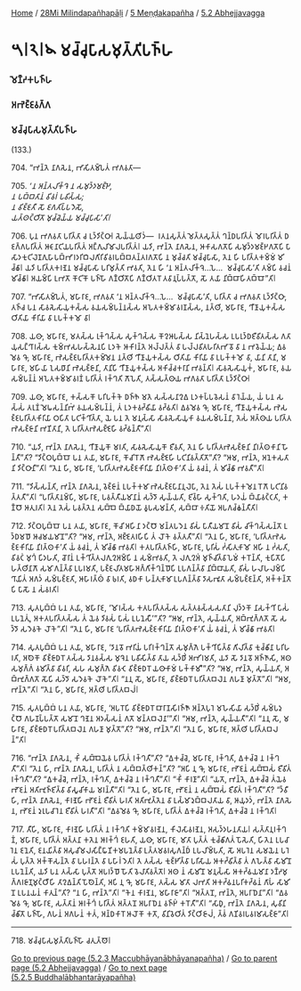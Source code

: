 
[Home](/) / [28Mi Milindapañhapāḷi](../../../28Mi.md) / [5 Meṇḍakapañha](../../5.md) / [5.2 Abhejjavagga](../5.2.md)

# 𑁫𑁇𑁨𑁇𑁪 𑀫𑀘𑁆𑀘𑀼𑀧𑀸𑀲𑀫𑀼𑀢𑁆𑀢𑀺𑀧𑀜𑁆𑀳

### 𑀫𑁂𑀡𑁆𑀟𑀓𑀧𑀜𑁆𑀳

### 𑀅𑀪𑁂𑀚𑁆𑀚𑀯𑀕𑁆𑀕

### 𑀫𑀘𑁆𑀘𑀼𑀧𑀸𑀲𑀫𑀼𑀢𑁆𑀢𑀺𑀧𑀜𑁆𑀳

(133.)

704\. “𑀪𑀦𑁆𑀢𑁂 𑀦𑀸𑀕𑀲𑁂𑀦, 𑀪𑀸𑀲𑀺𑀢𑀫𑁆𑀧𑁂𑀢𑀁 𑀪𑀕𑀯𑀢𑀸—

705\. _‘𑀦 𑀅𑀦𑁆𑀢𑀮𑀺𑀓𑁆𑀔𑁂 𑀦 𑀲𑀫𑀼𑀤𑁆𑀤𑀫𑀚𑁆𑀛𑁂,_  
_𑀦 𑀧𑀩𑁆𑀩𑀢𑀸𑀦𑀁 𑀯𑀺𑀯𑀭𑀁 𑀧𑀯𑀺𑀲𑁆𑀲;_  
_𑀦 𑀯𑀺𑀚𑁆𑀚𑀢𑀻 𑀲𑁄 𑀚𑀕𑀢𑀺𑀧𑁆𑀧𑀤𑁂𑀲𑁄,_  
_𑀬𑀢𑁆𑀣𑀝𑁆𑀞𑀺𑀢𑁄 𑀫𑀼𑀘𑁆𑀘𑁂𑀬𑁆𑀬 𑀫𑀘𑁆𑀘𑀼𑀧𑀸𑀲𑀸’𑀢𑀺𑁇_  


706\. 𑀧𑀼𑀦 𑀪𑀕𑀯𑀢𑀸 𑀧𑀭𑀺𑀢𑁆𑀢𑀸 𑀘 𑀉𑀤𑁆𑀤𑀺𑀝𑁆𑀞𑀸𑁇 𑀲𑁂𑀬𑁆𑀬𑀣𑀺𑀤𑀁—  𑀭𑀢𑀦𑀲𑀼𑀢𑁆𑀢𑀁 𑀫𑁂𑀢𑁆𑀢𑀲𑀼𑀢𑁆𑀢𑀁 𑀔𑀦𑁆𑀥𑀧𑀭𑀺𑀢𑁆𑀢𑀁 𑀫𑁄𑀭𑀧𑀭𑀺𑀢𑁆𑀢𑀁 𑀥𑀚𑀕𑁆𑀕𑀧𑀭𑀺𑀢𑁆𑀢𑀁 𑀆𑀝𑀸𑀦𑀸𑀝𑀺𑀬𑀧𑀭𑀺𑀢𑁆𑀢𑀁 𑀅𑀗𑁆𑀕𑀼𑀮𑀺𑀫𑀸𑀮𑀧𑀭𑀺𑀢𑁆𑀢𑀁𑁇 𑀬𑀤𑀺, 𑀪𑀦𑁆𑀢𑁂 𑀦𑀸𑀕𑀲𑁂𑀦, 𑀆𑀓𑀸𑀲𑀕𑀢𑁄𑀧𑀺 𑀲𑀫𑀼𑀤𑁆𑀤𑀫𑀚𑁆𑀛𑀕𑀢𑁄𑀧𑀺 𑀧𑀸𑀲𑀸𑀤𑀓𑀼𑀝𑀺𑀮𑁂𑀡𑀕𑀼𑀳𑀸𑀧𑀩𑁆𑀪𑀸𑀭𑀤𑀭𑀺𑀩𑀺𑀮𑀕𑀺𑀭𑀺𑀯𑀺𑀯𑀭𑀧𑀩𑁆𑀩𑀢𑀦𑁆𑀢𑀭𑀕𑀢𑁄𑀧𑀺 𑀦 𑀫𑀼𑀘𑁆𑀘𑀢𑀺 𑀫𑀘𑁆𑀘𑀼𑀧𑀸𑀲𑀸, 𑀢𑁂𑀦 𑀳𑀺 𑀧𑀭𑀺𑀢𑁆𑀢𑀓𑀫𑁆𑀫𑀁 𑀫𑀺𑀘𑁆𑀙𑀸𑁇 𑀬𑀤𑀺 𑀧𑀭𑀺𑀢𑁆𑀢𑀓𑀭𑀡𑁂𑀦 𑀫𑀘𑁆𑀘𑀼𑀧𑀸𑀲𑀸 𑀧𑀭𑀺𑀫𑀼𑀢𑁆𑀢𑀺 𑀪𑀯𑀢𑀺, 𑀢𑁂𑀦 𑀳𑀺 ‘𑀦 𑀅𑀦𑁆𑀢𑀮𑀺𑀓𑁆𑀔𑁂…𑀧𑁂…  𑀫𑀘𑁆𑀘𑀼𑀧𑀸𑀲𑀸’𑀢𑀺 𑀢𑀫𑁆𑀧𑀺 𑀯𑀘𑀦𑀁 𑀫𑀺𑀘𑁆𑀙𑀸𑁇 𑀅𑀬𑀫𑁆𑀧𑀺 𑀉𑀪𑀢𑁄 𑀓𑁄𑀝𑀺𑀓𑁄 𑀧𑀜𑁆𑀳𑁄 𑀕𑀡𑁆𑀞𑀺𑀢𑁄𑀧𑀺 𑀕𑀡𑁆𑀞𑀺𑀢𑀭𑁄 𑀢𑀯𑀸𑀦𑀼𑀧𑁆𑀧𑀢𑁆𑀢𑁄, 𑀲𑁄 𑀢𑀬𑀸 𑀦𑀺𑀩𑁆𑀩𑀸𑀳𑀺𑀢𑀩𑁆𑀩𑁄”𑀢𑀺𑁇

707\. “𑀪𑀸𑀲𑀺𑀢𑀫𑁆𑀧𑁂𑀢𑀁, 𑀫𑀳𑀸𑀭𑀸𑀚, 𑀪𑀕𑀯𑀢𑀸 ‘𑀦 𑀅𑀦𑁆𑀢𑀮𑀺𑀓𑁆𑀔𑁂…𑀧𑁂…  𑀫𑀘𑁆𑀘𑀼𑀧𑀸𑀲𑀸’𑀢𑀺, 𑀧𑀭𑀺𑀢𑁆𑀢𑀸 𑀘 𑀪𑀕𑀯𑀢𑀸 𑀉𑀤𑁆𑀤𑀺𑀝𑁆𑀞𑀸, 𑀢𑀜𑁆𑀘 𑀧𑀦 𑀲𑀸𑀯𑀲𑁂𑀲𑀸𑀬𑀼𑀓𑀲𑁆𑀲 𑀯𑀬𑀲𑀫𑁆𑀧𑀦𑁆𑀦𑀲𑁆𑀲 𑀅𑀧𑁂𑀢𑀓𑀫𑁆𑀫𑀸𑀯𑀭𑀡𑀲𑁆𑀲, 𑀦𑀢𑁆𑀣𑀺, 𑀫𑀳𑀸𑀭𑀸𑀚, 𑀔𑀻𑀡𑀸𑀬𑀼𑀓𑀲𑁆𑀲 𑀞𑀺𑀢𑀺𑀬𑀸 𑀓𑀺𑀭𑀺𑀬𑀸 𑀯𑀸 𑀉𑀧𑀓𑁆𑀓𑀫𑁄 𑀯𑀸𑁇

708\. 𑀬𑀣𑀸, 𑀫𑀳𑀸𑀭𑀸𑀚, 𑀫𑀢𑀲𑁆𑀲 𑀭𑀼𑀓𑁆𑀔𑀲𑁆𑀲 𑀲𑀼𑀓𑁆𑀔𑀲𑁆𑀲 𑀓𑁄𑀍𑀆𑀧𑀲𑁆𑀲 𑀦𑀺𑀲𑁆𑀦𑁂𑀳𑀲𑁆𑀲 𑀉𑀧𑀭𑀼𑀤𑁆𑀥𑀚𑀻𑀯𑀺𑀢𑀲𑁆𑀲 𑀕𑀢𑀸𑀬𑀼𑀲𑀗𑁆𑀔𑀸𑀭𑀲𑁆𑀲 𑀓𑀼𑀫𑁆𑀪𑀲𑀳𑀲𑁆𑀲𑁂𑀦𑀧𑀺 𑀉𑀤𑀓𑁂 𑀆𑀓𑀺𑀭𑀦𑁆𑀢𑁂 𑀅𑀮𑁆𑀮𑀢𑁆𑀢𑀁 𑀯𑀸 𑀧𑀮𑁆𑀮𑀯𑀺𑀢𑀳𑀭𑀺𑀢𑀪𑀸𑀯𑁄 𑀯𑀸 𑀦 𑀪𑀯𑁂𑀬𑁆𑀬; 𑀏𑀯𑀫𑁂𑀯 𑀔𑁄, 𑀫𑀳𑀸𑀭𑀸𑀚, 𑀪𑁂𑀲𑀚𑁆𑀚𑀧𑀭𑀺𑀢𑁆𑀢𑀓𑀫𑁆𑀫𑁂𑀦 𑀦𑀢𑁆𑀣𑀺 𑀔𑀻𑀡𑀸𑀬𑀼𑀓𑀲𑁆𑀲 𑀞𑀺𑀢𑀺𑀬𑀸 𑀓𑀺𑀭𑀺𑀬𑀸 𑀯𑀸 𑀉𑀧𑀓𑁆𑀓𑀫𑁄 𑀯𑀸, 𑀬𑀸𑀦𑀺 𑀢𑀸𑀦𑀺, 𑀫𑀳𑀸𑀭𑀸𑀚, 𑀫𑀳𑀺𑀬𑀸 𑀑𑀲𑀥𑀸𑀦𑀺 𑀪𑁂𑀲𑀚𑁆𑀚𑀸𑀦𑀺, 𑀢𑀸𑀦𑀺𑀧𑀺 𑀔𑀻𑀡𑀸𑀬𑀼𑀓𑀲𑁆𑀲 𑀅𑀓𑀺𑀘𑁆𑀘𑀓𑀭𑀸𑀦𑀺 𑀪𑀯𑀦𑁆𑀢𑀺𑁇 𑀲𑀸𑀯𑀲𑁂𑀲𑀸𑀬𑀼𑀓𑀁, 𑀫𑀳𑀸𑀭𑀸𑀚, 𑀯𑀬𑀲𑀫𑁆𑀧𑀦𑁆𑀦𑀁 𑀅𑀧𑁂𑀢𑀓𑀫𑁆𑀫𑀸𑀯𑀭𑀡𑀁 𑀧𑀭𑀺𑀢𑁆𑀢𑀁 𑀭𑀓𑁆𑀔𑀢𑀺 𑀕𑁄𑀧𑁂𑀢𑀺, 𑀢𑀲𑁆𑀲𑀢𑁆𑀣𑀸𑀬 𑀪𑀕𑀯𑀢𑀸 𑀧𑀭𑀺𑀢𑁆𑀢𑀸 𑀉𑀤𑁆𑀤𑀺𑀝𑁆𑀞𑀸𑁇

709\. 𑀬𑀣𑀸, 𑀫𑀳𑀸𑀭𑀸𑀚, 𑀓𑀲𑁆𑀲𑀓𑁄 𑀧𑀭𑀺𑀧𑀓𑁆𑀓𑁂 𑀥𑀜𑁆𑀜𑁂 𑀫𑀢𑁂 𑀲𑀲𑁆𑀲𑀦𑀸𑀍𑀏 𑀉𑀤𑀓𑀧𑁆𑀧𑀯𑁂𑀲𑀦𑀁 𑀯𑀸𑀭𑁂𑀬𑁆𑀬, 𑀬𑀁 𑀧𑀦 𑀲𑀲𑁆𑀲𑀁 𑀢𑀭𑀼𑀡𑀁 𑀫𑁂𑀖𑀲𑀦𑁆𑀦𑀺𑀪𑀁 𑀯𑀬𑀲𑀫𑁆𑀧𑀦𑁆𑀦𑀁, 𑀢𑀁 𑀉𑀤𑀓𑀯𑀟𑁆𑀠𑀺𑀬𑀸 𑀯𑀟𑁆𑀠𑀢𑀺𑁇 𑀏𑀯𑀫𑁂𑀯 𑀔𑁄, 𑀫𑀳𑀸𑀭𑀸𑀚, 𑀔𑀻𑀡𑀸𑀬𑀼𑀓𑀲𑁆𑀲 𑀪𑁂𑀲𑀚𑁆𑀚𑀧𑀭𑀺𑀢𑁆𑀢𑀓𑀺𑀭𑀺𑀬𑀸 𑀞𑀧𑀺𑀢𑀸 𑀧𑀝𑀺𑀓𑁆𑀔𑀺𑀢𑁆𑀢𑀸, 𑀬𑁂 𑀧𑀦 𑀢𑁂 𑀫𑀦𑀼𑀲𑁆𑀲𑀸 𑀲𑀸𑀯𑀲𑁂𑀲𑀸𑀬𑀼𑀓𑀸 𑀯𑀬𑀲𑀫𑁆𑀧𑀦𑁆𑀦𑀸, 𑀢𑁂𑀲𑀁 𑀅𑀢𑁆𑀣𑀸𑀬 𑀧𑀭𑀺𑀢𑁆𑀢𑀪𑁂𑀲𑀚𑁆𑀚𑀸𑀦𑀺 𑀪𑀡𑀺𑀢𑀸𑀦𑀺, 𑀢𑁂 𑀧𑀭𑀺𑀢𑁆𑀢𑀪𑁂𑀲𑀚𑁆𑀚𑁂𑀳𑀺 𑀯𑀟𑁆𑀠𑀦𑁆𑀢𑀻”𑀢𑀺𑁇

710\. “𑀬𑀤𑀺, 𑀪𑀦𑁆𑀢𑁂 𑀦𑀸𑀕𑀲𑁂𑀦, 𑀔𑀻𑀡𑀸𑀬𑀼𑀓𑁄 𑀫𑀭𑀢𑀺, 𑀲𑀸𑀯𑀲𑁂𑀲𑀸𑀬𑀼𑀓𑁄 𑀚𑀻𑀯𑀢𑀺, 𑀢𑁂𑀦 𑀳𑀺 𑀧𑀭𑀺𑀢𑁆𑀢𑀪𑁂𑀲𑀚𑁆𑀚𑀸𑀦𑀺 𑀦𑀺𑀭𑀢𑁆𑀣𑀓𑀸𑀦𑀺 𑀳𑁄𑀦𑁆𑀢𑀻”𑀢𑀺? “𑀤𑀺𑀝𑁆𑀞𑀧𑀼𑀩𑁆𑀩𑁄 𑀧𑀦 𑀢𑀬𑀸, 𑀫𑀳𑀸𑀭𑀸𑀚, 𑀓𑁄𑀘𑀺 𑀭𑁄𑀕𑁄 𑀪𑁂𑀲𑀚𑁆𑀚𑁂𑀳𑀺 𑀧𑀝𑀺𑀦𑀺𑀯𑀢𑁆𑀢𑀺𑀢𑁄”𑀢𑀺? “𑀆𑀫, 𑀪𑀦𑁆𑀢𑁂, 𑀅𑀦𑁂𑀓𑀲𑀢𑀸𑀦𑀺 𑀤𑀺𑀝𑁆𑀞𑀸𑀦𑀻”𑀢𑀺𑁇 “𑀢𑁂𑀦 𑀳𑀺, 𑀫𑀳𑀸𑀭𑀸𑀚, ‘𑀧𑀭𑀺𑀢𑁆𑀢𑀪𑁂𑀲𑀚𑁆𑀚𑀓𑀺𑀭𑀺𑀬𑀸 𑀦𑀺𑀭𑀢𑁆𑀣𑀓𑀸’𑀢𑀺 𑀬𑀁 𑀯𑀘𑀦𑀁, 𑀢𑀁 𑀫𑀺𑀘𑁆𑀙𑀸 𑀪𑀯𑀢𑀻”𑀢𑀺𑁇

711\. “𑀤𑀺𑀲𑁆𑀲𑀦𑁆𑀢𑀺, 𑀪𑀦𑁆𑀢𑁂 𑀦𑀸𑀕𑀲𑁂𑀦, 𑀯𑁂𑀚𑁆𑀚𑀸𑀦𑀁 𑀉𑀧𑀓𑁆𑀓𑀫𑀸 𑀪𑁂𑀲𑀚𑁆𑀚𑀧𑀸𑀦𑀸𑀦𑀼𑀮𑁂𑀧𑀸, 𑀢𑁂𑀦 𑀢𑁂𑀲𑀁 𑀉𑀧𑀓𑁆𑀓𑀫𑁂𑀦 𑀭𑁄𑀕𑁄 𑀧𑀝𑀺𑀦𑀺𑀯𑀢𑁆𑀢𑀢𑀻”𑀢𑀺𑁇 “𑀧𑀭𑀺𑀢𑁆𑀢𑀸𑀦𑀫𑁆𑀧𑀺, 𑀫𑀳𑀸𑀭𑀸𑀚, 𑀧𑀯𑀢𑁆𑀢𑀻𑀬𑀫𑀸𑀦𑀸𑀦𑀁 𑀲𑀤𑁆𑀤𑁄 𑀲𑀼𑀬𑁆𑀬𑀢𑀺, 𑀚𑀺𑀯𑁆𑀳𑀸 𑀲𑀼𑀓𑁆𑀔𑀢𑀺, 𑀳𑀤𑀬𑀁 𑀩𑁆𑀬𑀸𑀯𑀝𑁆𑀝𑀢𑀺, 𑀓𑀡𑁆𑀞𑁄 𑀆𑀢𑀼𑀭𑀢𑀺𑁇 𑀢𑁂𑀦 𑀢𑁂𑀲𑀁 𑀧𑀯𑀢𑁆𑀢𑁂𑀦 𑀲𑀩𑁆𑀩𑁂 𑀩𑁆𑀬𑀸𑀥𑀬𑁄 𑀯𑀽𑀧𑀲𑀫𑀦𑁆𑀢𑀺, 𑀲𑀩𑁆𑀩𑀸 𑀈𑀢𑀺𑀬𑁄 𑀅𑀧𑀕𑀘𑁆𑀙𑀦𑁆𑀢𑀻𑀢𑀺𑁇

712\. 𑀤𑀺𑀝𑁆𑀞𑀧𑀼𑀩𑁆𑀩𑁄 𑀧𑀦 𑀢𑀬𑀸, 𑀫𑀳𑀸𑀭𑀸𑀚, 𑀓𑁄𑀘𑀺 𑀅𑀳𑀺𑀦𑀸 𑀤𑀝𑁆𑀞𑁄 𑀫𑀦𑁆𑀢𑀧𑀤𑁂𑀦 𑀯𑀺𑀲𑀁 𑀧𑀸𑀢𑀻𑀬𑀫𑀸𑀦𑁄 𑀯𑀺𑀲𑀁 𑀘𑀺𑀓𑁆𑀔𑀲𑁆𑀲𑀦𑁆𑀢𑁄 𑀉𑀤𑁆𑀥𑀫𑀥𑁄 𑀆𑀘𑀫𑀬𑀫𑀸𑀦𑁄”𑀢𑀺? “𑀆𑀫, 𑀪𑀦𑁆𑀢𑁂, 𑀅𑀚𑁆𑀚𑁂𑀢𑀭𑀳𑀺𑀧𑀺 𑀢𑀁 𑀮𑁄𑀓𑁂 𑀯𑀢𑁆𑀢𑀢𑀻”𑀢𑀺𑁇 “𑀢𑁂𑀦 𑀳𑀺, 𑀫𑀳𑀸𑀭𑀸𑀚, ‘𑀧𑀭𑀺𑀢𑁆𑀢𑀪𑁂𑀲𑀚𑁆𑀚𑀓𑀺𑀭𑀺𑀬𑀸 𑀦𑀺𑀭𑀢𑁆𑀣𑀓𑀸’𑀢𑀺 𑀬𑀁 𑀯𑀘𑀦𑀁, 𑀢𑀁 𑀫𑀺𑀘𑁆𑀙𑀸 𑀪𑀯𑀢𑀺𑁇 𑀓𑀢𑀧𑀭𑀺𑀢𑁆𑀢𑀜𑁆𑀳𑀺, 𑀫𑀳𑀸𑀭𑀸𑀚, 𑀧𑀼𑀭𑀺𑀲𑀁 𑀟𑀁𑀲𑀺𑀢𑀼𑀓𑀸𑀫𑁄 𑀅𑀳𑀺 𑀦 𑀟𑀁𑀲𑀢𑀺, 𑀯𑀺𑀯𑀝𑀁 𑀫𑀼𑀔𑀁 𑀧𑀺𑀤𑀳𑀢𑀺, 𑀘𑁄𑀭𑀸𑀦𑀁 𑀉𑀓𑁆𑀔𑀺𑀢𑁆𑀢𑀮𑀕𑀼𑀍𑀅𑀫𑁆𑀧𑀺 𑀦 𑀲𑀫𑁆𑀪𑀯𑀢𑀺, 𑀢𑁂 𑀮𑀕𑀼𑀍𑀅𑀁 𑀫𑀼𑀜𑁆𑀘𑀺𑀢𑁆𑀯𑀸 𑀧𑁂𑀫𑀁 𑀓𑀭𑁄𑀦𑁆𑀢𑀺, 𑀓𑀼𑀧𑀺𑀢𑁄𑀧𑀺 𑀳𑀢𑁆𑀣𑀺𑀦𑀸𑀕𑁄 𑀲𑀫𑀸𑀕𑀦𑁆𑀢𑁆𑀯𑀸 𑀉𑀧𑀭𑀫𑀢𑀺, 𑀧𑀚𑁆𑀚𑀮𑀺𑀢𑀫𑀳𑀸𑀅𑀕𑁆𑀕𑀺𑀓𑁆𑀔𑀦𑁆𑀥𑁄𑀧𑀺 𑀉𑀧𑀕𑀦𑁆𑀢𑁆𑀯𑀸 𑀦𑀺𑀩𑁆𑀩𑀸𑀬𑀢𑀺, 𑀯𑀺𑀲𑀁 𑀳𑀮𑀸𑀳𑀮𑀫𑁆𑀧𑀺 𑀔𑀸𑀬𑀺𑀢𑀁 𑀅𑀕𑀤𑀁 𑀲𑀫𑁆𑀧𑀚𑁆𑀚𑀢𑀺, 𑀆𑀳𑀸𑀭𑀢𑁆𑀣𑀁 𑀯𑀸 𑀨𑀭𑀢𑀺, 𑀯𑀥𑀓𑀸 𑀳𑀦𑁆𑀢𑀼𑀓𑀸𑀫𑀸 𑀉𑀧𑀕𑀦𑁆𑀢𑁆𑀯𑀸 𑀤𑀸𑀲𑀪𑀽𑀢𑀸 𑀲𑀫𑁆𑀧𑀚𑁆𑀚𑀦𑁆𑀢𑀺, 𑀅𑀓𑁆𑀓𑀦𑁆𑀢𑁄𑀧𑀺 𑀧𑀸𑀲𑁄 𑀦 𑀲𑀁𑀯𑀭𑀢𑀺𑁇

713\. 𑀲𑀼𑀢𑀧𑀼𑀩𑁆𑀩𑀁 𑀧𑀦 𑀢𑀬𑀸, 𑀫𑀳𑀸𑀭𑀸𑀚, ‘𑀫𑁄𑀭𑀲𑁆𑀲 𑀓𑀢𑀧𑀭𑀺𑀢𑁆𑀢𑀲𑁆𑀲 𑀲𑀢𑁆𑀢𑀯𑀲𑁆𑀲𑀲𑀢𑀸𑀦𑀺 𑀮𑀼𑀤𑁆𑀤𑀓𑁄 𑀦𑀸𑀲𑀓𑁆𑀔𑀺 𑀧𑀸𑀲𑀁 𑀉𑀧𑀦𑁂𑀢𑀼𑀁, 𑀅𑀓𑀢𑀧𑀭𑀺𑀢𑁆𑀢𑀲𑁆𑀲 𑀢𑀁 𑀬𑁂𑀯 𑀤𑀺𑀯𑀲𑀁 𑀧𑀸𑀲𑀁 𑀉𑀧𑀦𑁂𑀲𑀻’”𑀢𑀺? “𑀆𑀫, 𑀪𑀦𑁆𑀢𑁂, 𑀲𑀼𑀬𑁆𑀬𑀢𑀺, 𑀅𑀩𑁆𑀪𑀼𑀕𑁆𑀕𑀢𑁄 𑀲𑁄 𑀲𑀤𑁆𑀤𑁄 𑀲𑀤𑁂𑀯𑀓𑁂 𑀮𑁄𑀓𑁂”𑀢𑀺𑁇 “𑀢𑁂𑀦 𑀳𑀺, 𑀫𑀳𑀸𑀭𑀸𑀚 ‘𑀧𑀭𑀺𑀢𑁆𑀢𑀪𑁂𑀲𑀚𑁆𑀚𑀓𑀺𑀭𑀺𑀬𑀸 𑀦𑀺𑀭𑀢𑁆𑀣𑀓𑀸’𑀢𑀺 𑀬𑀁 𑀯𑀘𑀦𑀁, 𑀢𑀁 𑀫𑀺𑀘𑁆𑀙𑀸 𑀪𑀯𑀢𑀺𑁇

714\. 𑀲𑀼𑀢𑀧𑀼𑀩𑁆𑀩𑀁 𑀧𑀦 𑀢𑀬𑀸, 𑀫𑀳𑀸𑀭𑀸𑀚, ‘𑀤𑀸𑀦𑀯𑁄 𑀪𑀭𑀺𑀬𑀁 𑀧𑀭𑀺𑀭𑀓𑁆𑀔𑀦𑁆𑀢𑁄 𑀲𑀫𑀼𑀕𑁆𑀕𑁂 𑀧𑀓𑁆𑀔𑀺𑀧𑀺𑀢𑁆𑀯𑀸 𑀕𑀺𑀮𑀺𑀢𑁆𑀯𑀸 𑀓𑀼𑀘𑁆𑀙𑀺𑀦𑀸 𑀧𑀭𑀺𑀳𑀭𑀢𑀺, 𑀅𑀣𑁂𑀓𑁄 𑀯𑀺𑀚𑁆𑀚𑀸𑀥𑀭𑁄 𑀢𑀲𑁆𑀲 𑀤𑀸𑀦𑀯𑀲𑁆𑀲 𑀫𑀼𑀔𑁂𑀦 𑀧𑀯𑀺𑀲𑀺𑀢𑁆𑀯𑀸 𑀢𑀸𑀬 𑀲𑀤𑁆𑀥𑀺𑀁 𑀅𑀪𑀺𑀭𑀫𑀢𑀺, 𑀬𑀤𑀸 𑀲𑁄 𑀤𑀸𑀦𑀯𑁄 𑀅𑀜𑁆𑀜𑀸𑀲𑀺, 𑀅𑀣 𑀲𑀫𑀼𑀕𑁆𑀕𑀁 𑀯𑀫𑀺𑀢𑁆𑀯𑀸 𑀯𑀺𑀯𑀭𑀺, 𑀲𑀳 𑀲𑀫𑀼𑀕𑁆𑀕𑁂 𑀯𑀺𑀯𑀝𑁂 𑀯𑀺𑀚𑁆𑀚𑀸𑀥𑀭𑁄 𑀬𑀣𑀸𑀓𑀸𑀫𑀁 𑀧𑀓𑁆𑀓𑀸𑀫𑀻’”𑀢𑀺? “𑀆𑀫, 𑀪𑀦𑁆𑀢𑁂, 𑀲𑀼𑀬𑁆𑀬𑀢𑀺, 𑀅𑀩𑁆𑀪𑀼𑀕𑁆𑀕𑀢𑁄 𑀲𑁄𑀧𑀺 𑀲𑀤𑁆𑀤𑁄 𑀲𑀤𑁂𑀯𑀓𑁂 𑀮𑁄𑀓𑁂”𑀢𑀺𑁇 “𑀦𑀦𑀼 𑀲𑁄, 𑀫𑀳𑀸𑀭𑀸𑀚, 𑀯𑀺𑀚𑁆𑀚𑀸𑀥𑀭𑁄 𑀧𑀭𑀺𑀢𑁆𑀢𑀩𑀮𑁂𑀦 𑀕𑀳𑀡𑀸 𑀫𑀼𑀢𑁆𑀢𑁄”𑀢𑀺𑁇 “𑀆𑀫, 𑀪𑀦𑁆𑀢𑁂”𑀢𑀺𑁇 “𑀢𑁂𑀦 𑀳𑀺, 𑀫𑀳𑀸𑀭𑀸𑀚, 𑀅𑀢𑁆𑀣𑀺 𑀧𑀭𑀺𑀢𑁆𑀢𑀩𑀮𑀁𑁇

715\. 𑀲𑀼𑀢𑀧𑀼𑀩𑁆𑀩𑀁 𑀧𑀦 𑀢𑀬𑀸, 𑀫𑀳𑀸𑀭𑀸𑀚, ‘𑀅𑀧𑀭𑁄𑀧𑀺 𑀯𑀺𑀚𑁆𑀚𑀸𑀥𑀭𑁄 𑀩𑀸𑀭𑀸𑀡𑀲𑀺𑀭𑀜𑁆𑀜𑁄 𑀅𑀦𑁆𑀢𑁂𑀧𑀼𑀭𑁂 𑀫𑀳𑁂𑀲𑀺𑀬𑀸 𑀲𑀤𑁆𑀥𑀺𑀁 𑀲𑀫𑁆𑀧𑀤𑀼𑀝𑁆𑀞𑁄 𑀕𑀳𑀡𑀧𑁆𑀧𑀢𑁆𑀢𑁄 𑀲𑀫𑀸𑀦𑁄 𑀔𑀡𑁂𑀦 𑀅𑀤𑀲𑁆𑀲𑀦𑀁 𑀕𑀢𑁄 𑀫𑀦𑁆𑀢𑀩𑀮𑁂𑀦𑀸’”𑀢𑀺𑁇 “𑀆𑀫, 𑀪𑀦𑁆𑀢𑁂, 𑀲𑀼𑀬𑁆𑀬𑀢𑀻”𑀢𑀺𑁇 “𑀦𑀦𑀼 𑀲𑁄, 𑀫𑀳𑀸𑀭𑀸𑀚, 𑀯𑀺𑀚𑁆𑀚𑀸𑀥𑀭𑁄 𑀧𑀭𑀺𑀢𑁆𑀢𑀩𑀮𑁂𑀦 𑀕𑀳𑀡𑀸 𑀫𑀼𑀢𑁆𑀢𑁄”𑀢𑀺? “𑀆𑀫, 𑀪𑀦𑁆𑀢𑁂”𑀢𑀺𑁇 “𑀢𑁂𑀦 𑀳𑀺, 𑀫𑀳𑀸𑀭𑀸𑀚, 𑀅𑀢𑁆𑀣𑀺 𑀧𑀭𑀺𑀢𑁆𑀢𑀩𑀮𑀦𑁆”𑀢𑀺𑁇

716\. “𑀪𑀦𑁆𑀢𑁂 𑀦𑀸𑀕𑀲𑁂𑀦, 𑀓𑀺𑀁 𑀲𑀩𑁆𑀩𑁂𑀬𑁂𑀯 𑀧𑀭𑀺𑀢𑁆𑀢𑀁 𑀭𑀓𑁆𑀔𑀢𑀻”𑀢𑀺? “𑀏𑀓𑀘𑁆𑀘𑁂, 𑀫𑀳𑀸𑀭𑀸𑀚, 𑀭𑀓𑁆𑀔𑀢𑀺, 𑀏𑀓𑀘𑁆𑀘𑁂 𑀦 𑀭𑀓𑁆𑀔𑀢𑀻”𑀢𑀺𑁇 “𑀢𑁂𑀦 𑀳𑀺, 𑀪𑀦𑁆𑀢𑁂 𑀦𑀸𑀕𑀲𑁂𑀦, 𑀧𑀭𑀺𑀢𑁆𑀢𑀁 𑀦 𑀲𑀩𑁆𑀩𑀢𑁆𑀣𑀺𑀓𑀦𑁆”𑀢𑀺? “𑀅𑀧𑀺 𑀦𑀼 𑀔𑁄, 𑀫𑀳𑀸𑀭𑀸𑀚, 𑀪𑁄𑀚𑀦𑀁 𑀲𑀩𑁆𑀩𑁂𑀲𑀁 𑀚𑀻𑀯𑀺𑀢𑀁 𑀭𑀓𑁆𑀔𑀢𑀻”𑀢𑀺? “𑀏𑀓𑀘𑁆𑀘𑁂, 𑀪𑀦𑁆𑀢𑁂, 𑀭𑀓𑁆𑀔𑀢𑀺, 𑀏𑀓𑀘𑁆𑀘𑁂 𑀦 𑀭𑀓𑁆𑀔𑀢𑀻”𑀢𑀺𑁇 “𑀓𑀺𑀁 𑀓𑀸𑀭𑀡𑀸”𑀢𑀺𑁇 “𑀬𑀢𑁄, 𑀪𑀦𑁆𑀢𑁂, 𑀏𑀓𑀘𑁆𑀘𑁂 𑀢𑀁𑀬𑁂𑀯 𑀪𑁄𑀚𑀦𑀁 𑀅𑀢𑀺𑀪𑀼𑀜𑁆𑀚𑀺𑀢𑁆𑀯𑀸 𑀯𑀺𑀲𑀽𑀘𑀺𑀓𑀸𑀬 𑀫𑀭𑀦𑁆𑀢𑀻”𑀢𑀺𑁇 “𑀢𑁂𑀦 𑀳𑀺, 𑀫𑀳𑀸𑀭𑀸𑀚, 𑀪𑁄𑀚𑀦𑀁 𑀦 𑀲𑀩𑁆𑀩𑁂𑀲𑀁 𑀚𑀻𑀯𑀺𑀢𑀁 𑀭𑀓𑁆𑀔𑀢𑀻”𑀢𑀺? “𑀤𑁆𑀯𑀻𑀳𑀺, 𑀪𑀦𑁆𑀢𑁂 𑀦𑀸𑀕𑀲𑁂𑀦, 𑀓𑀸𑀭𑀡𑁂𑀳𑀺 𑀪𑁄𑀚𑀦𑀁 𑀚𑀻𑀯𑀺𑀢𑀁 𑀳𑀭𑀢𑀺 𑀅𑀢𑀺𑀪𑀼𑀢𑁆𑀢𑁂𑀦 𑀯𑀸 𑀉𑀲𑁆𑀫𑀸𑀤𑀼𑀩𑁆𑀩𑀮𑀢𑀸𑀬 𑀯𑀸, 𑀆𑀬𑀼𑀤𑀤𑀁, 𑀪𑀦𑁆𑀢𑁂 𑀦𑀸𑀕𑀲𑁂𑀦, 𑀪𑁄𑀚𑀦𑀁 𑀤𑀼𑀭𑀼𑀧𑀘𑀸𑀭𑁂𑀦 𑀚𑀻𑀯𑀺𑀢𑀁 𑀳𑀭𑀢𑀻”𑀢𑀺𑁇 “𑀏𑀯𑀫𑁂𑀯 𑀔𑁄, 𑀫𑀳𑀸𑀭𑀸𑀚, 𑀧𑀭𑀺𑀢𑁆𑀢𑀁 𑀏𑀓𑀘𑁆𑀘𑁂 𑀭𑀓𑁆𑀔𑀢𑀺, 𑀏𑀓𑀘𑁆𑀘𑁂 𑀦 𑀭𑀓𑁆𑀔𑀢𑀺𑁇

717\. 𑀢𑀻𑀳𑀺, 𑀫𑀳𑀸𑀭𑀸𑀚, 𑀓𑀸𑀭𑀡𑁂𑀳𑀺 𑀧𑀭𑀺𑀢𑁆𑀢𑀁 𑀦 𑀭𑀓𑁆𑀔𑀢𑀺 𑀓𑀫𑁆𑀫𑀸𑀯𑀭𑀡𑁂𑀦, 𑀓𑀺𑀮𑁂𑀲𑀸𑀯𑀭𑀡𑁂𑀦, 𑀅𑀲𑀤𑁆𑀤𑀳𑀦𑀢𑀸𑀬𑁇 𑀲𑀢𑁆𑀢𑀸𑀦𑀼𑀭𑀓𑁆𑀔𑀡𑀁, 𑀫𑀳𑀸𑀭𑀸𑀚, 𑀧𑀭𑀺𑀢𑁆𑀢𑀁 𑀅𑀢𑁆𑀢𑀦𑀸 𑀓𑀢𑁂𑀦 𑀆𑀭𑀓𑁆𑀔𑀁 𑀚𑀳𑀢𑀺, 𑀬𑀣𑀸, 𑀫𑀳𑀸𑀭𑀸𑀚, 𑀫𑀸𑀢𑀸 𑀧𑀼𑀢𑁆𑀢𑀁 𑀓𑀼𑀘𑁆𑀙𑀺𑀕𑀢𑀁 𑀧𑁄𑀲𑁂𑀢𑀺, 𑀳𑀺𑀢𑁂𑀦 𑀉𑀧𑀘𑀸𑀭𑁂𑀦 𑀚𑀦𑁂𑀢𑀺, 𑀚𑀦𑀬𑀺𑀢𑁆𑀯𑀸 𑀅𑀲𑀼𑀘𑀺𑀫𑀮𑀲𑀺𑀗𑁆𑀖𑀸𑀡𑀺𑀓𑀫𑀧𑀦𑁂𑀢𑁆𑀯𑀸 𑀉𑀢𑁆𑀢𑀫𑀯𑀭𑀲𑀼𑀕𑀦𑁆𑀥𑀁 𑀉𑀧𑀮𑀺𑀫𑁆𑀧𑀢𑀺, 𑀲𑁄 𑀅𑀧𑀭𑁂𑀦 𑀲𑀫𑀬𑁂𑀦 𑀧𑀭𑁂𑀲𑀁 𑀧𑀼𑀢𑁆𑀢𑁂 𑀅𑀓𑁆𑀓𑁄𑀲𑀦𑁆𑀢𑁂 𑀯𑀸 𑀧𑀳𑀭𑀦𑁆𑀢𑁂 𑀯𑀸 𑀧𑀳𑀸𑀭𑀁 𑀤𑁂𑀢𑀺𑁇 𑀢𑁂 𑀢𑀲𑁆𑀲 𑀓𑀼𑀚𑁆𑀛𑀺𑀢𑁆𑀯𑀸 𑀧𑀭𑀺𑀲𑀸𑀬 𑀆𑀓𑀟𑁆𑀠𑀺𑀢𑁆𑀯𑀸 𑀢𑀁 𑀕𑀳𑁂𑀢𑁆𑀯𑀸 𑀲𑀸𑀫𑀺𑀦𑁄 𑀉𑀧𑀦𑁂𑀦𑁆𑀢𑀺, 𑀬𑀤𑀺 𑀧𑀦 𑀢𑀲𑁆𑀲𑀸 𑀧𑀼𑀢𑁆𑀢𑁄 𑀅𑀧𑀭𑀤𑁆𑀥𑁄 𑀳𑁄𑀢𑀺 𑀯𑁂𑀮𑀸𑀢𑀺𑀯𑀢𑁆𑀢𑁄𑁇 𑀅𑀣 𑀦𑀁 𑀲𑀸𑀫𑀺𑀦𑁄 𑀫𑀦𑀼𑀲𑁆𑀲𑀸 𑀆𑀓𑀟𑁆𑀠𑀬𑀫𑀸𑀦𑀸 𑀤𑀡𑁆𑀟𑀫𑀼𑀕𑁆𑀕𑀭𑀚𑀸𑀡𑀼𑀫𑀼𑀝𑁆𑀞𑀻𑀳𑀺 𑀢𑀸𑀍𑀏𑀦𑁆𑀢𑀺 𑀧𑁄𑀣𑁂𑀦𑁆𑀢𑀺, 𑀅𑀧𑀺 𑀦𑀼 𑀔𑁄, 𑀫𑀳𑀸𑀭𑀸𑀚, 𑀢𑀲𑁆𑀲 𑀫𑀸𑀢𑀸 𑀮𑀪𑀢𑀺 𑀆𑀓𑀟𑁆𑀠𑀦𑀧𑀭𑀺𑀓𑀟𑁆𑀠𑀦𑀁 𑀕𑀸𑀳𑀁 𑀲𑀸𑀫𑀺𑀦𑁄 𑀉𑀧𑀦𑀬𑀦𑀁 𑀓𑀸𑀢𑀼𑀦𑁆”𑀢𑀺? “𑀦 𑀳𑀺, 𑀪𑀦𑁆𑀢𑁂”𑀢𑀺𑁇 “𑀓𑁂𑀦 𑀓𑀸𑀭𑀡𑁂𑀦, 𑀫𑀳𑀸𑀭𑀸𑀚𑀸”𑀢𑀺𑁇 “𑀅𑀢𑁆𑀢𑀦𑁄, 𑀪𑀦𑁆𑀢𑁂, 𑀅𑀧𑀭𑀸𑀥𑁂𑀦𑀸”𑀢𑀺𑁇 “𑀏𑀯𑀫𑁂𑀯 𑀔𑁄, 𑀫𑀳𑀸𑀭𑀸𑀚, 𑀲𑀢𑁆𑀢𑀸𑀦𑀁 𑀆𑀭𑀓𑁆𑀔𑀁 𑀧𑀭𑀺𑀢𑁆𑀢𑀁 𑀅𑀢𑁆𑀢𑀦𑁄 𑀅𑀧𑀭𑀸𑀥𑁂𑀦 𑀯𑀜𑁆𑀛𑀁 𑀓𑀭𑁄𑀢𑀻”𑀢𑀺𑁇 “𑀲𑀸𑀥𑀼, 𑀪𑀦𑁆𑀢𑁂 𑀦𑀸𑀕𑀲𑁂𑀦, 𑀲𑀼𑀯𑀺𑀦𑀺𑀘𑁆𑀙𑀺𑀢𑁄 𑀧𑀜𑁆𑀳𑁄, 𑀕𑀳𑀦𑀁 𑀅𑀕𑀳𑀦𑀁 𑀓𑀢𑀁, 𑀅𑀦𑁆𑀥𑀓𑀸𑀭𑁄 𑀆𑀮𑁄𑀓𑁄 𑀓𑀢𑁄, 𑀯𑀺𑀦𑀺𑀯𑁂𑀞𑀺𑀢𑀁 𑀤𑀺𑀝𑁆𑀞𑀺𑀚𑀸𑀮𑀁, 𑀢𑁆𑀯𑀁 𑀕𑀡𑀺𑀯𑀭𑀧𑀯𑀭𑀫𑀸𑀲𑀚𑁆𑀚𑀸”𑀢𑀺𑁇

---

718\. 𑀫𑀘𑁆𑀘𑀼𑀧𑀸𑀲𑀫𑀼𑀢𑁆𑀢𑀺𑀧𑀜𑁆𑀳𑁄 𑀘𑀢𑀼𑀢𑁆𑀣𑁄𑁇



[Go to previous page (5.2.3 Maccubhāyanābhāyanapañha)](5.2.3.md) / [Go to parent page (5.2 Abhejjavagga)](../5.2.md) / [Go to next page (5.2.5 Buddhalābhantarāyapañha)](5.2.5.md)



